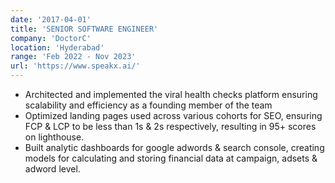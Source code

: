 ```yaml
---
date: '2017-04-01'
title: 'SENIOR SOFTWARE ENGINEER'
company: 'DoctorC'
location: 'Hyderabad'
range: 'Feb 2022 - Nov 2023'
url: 'https://www.speakx.ai/'
---
```


- Architected and implemented the viral health checks platform ensuring scalability and efficiency as a founding member of the team
- Optimized landing pages used across various cohorts for SEO, ensuring FCP & LCP to be less than 1s & 2s respectively, resulting in 95+ scores on lighthouse.
- Built analytic dashboards for google adwords & search console, creating models for calculating and storing financial data at campaign, adsets & adword level.
